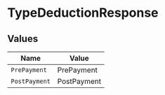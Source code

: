 # TypeDeductionResponse


## Values

| Name          | Value         |
| ------------- | ------------- |
| `PrePayment`  | PrePayment    |
| `PostPayment` | PostPayment   |
